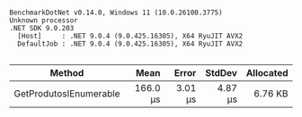 ```

BenchmarkDotNet v0.14.0, Windows 11 (10.0.26100.3775)
Unknown processor
.NET SDK 9.0.203
  [Host]     : .NET 9.0.4 (9.0.425.16305), X64 RyuJIT AVX2
  DefaultJob : .NET 9.0.4 (9.0.425.16305), X64 RyuJIT AVX2


```
| Method                 | Mean     | Error   | StdDev  | Allocated |
|----------------------- |---------:|--------:|--------:|----------:|
| GetProdutosIEnumerable | 166.0 μs | 3.01 μs | 4.87 μs |   6.76 KB |

